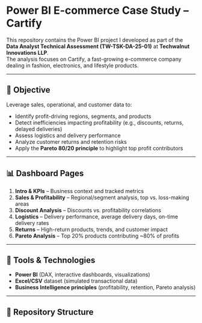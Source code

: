 # Power BI E-commerce Case Study – Cartify  

This repository contains the Power BI project I developed as part of the **Data Analyst Technical Assessment (TW-TSK-DA-25-01)** at **Techwalnut Innovations LLP**.  
The analysis focuses on Cartify, a fast-growing e-commerce company dealing in fashion, electronics, and lifestyle products.  

---

## 📌 Objective  
Leverage sales, operational, and customer data to:  
- Identify profit-driving regions, segments, and products  
- Detect inefficiencies impacting profitability (e.g., discounts, returns, delayed deliveries)  
- Assess logistics and delivery performance  
- Analyze customer returns and retention risks  
- Apply the **Pareto 80/20 principle** to highlight top profit contributors  

---

## 📊 Dashboard Pages  
1. **Intro & KPIs** – Business context and tracked metrics  
2. **Sales & Profitability** – Regional/segment analysis, top vs. loss-making areas  
3. **Discount Analysis** – Discounts vs. profitability correlations  
4. **Logistics** – Delivery performance, average delivery days, on-time delivery rates  
5. **Returns** – High-return products, trends, and customer impact  
6. **Pareto Analysis** – Top 20% products contributing ~80% of profits  

---

## 🚀 Tools & Technologies  
- **Power BI** (DAX, interactive dashboards, visualizations)  
- **Excel/CSV** dataset (simulated transactional data)  
- **Business Intelligence principles** (profitability, retention, Pareto analysis)  

---

## 📂 Repository Structure  
